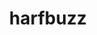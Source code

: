 ---
title: "harfbuzz"
layout: cache
categories: [package, develop]
meta: {"versions": ["7.3.0"], "compilers": ["gcc@=11.1.0"], "oss": ["ubuntu20.04"], "platforms": ["linux"], "targets": ["x86_64_v3"], "stacks": ["data-vis-sdk", "root"], "num_specs": 13, "num_specs_by_stack": {"root": 13, "data-vis-sdk": 13}}
spec_details: [{"hash": "zxy3grvab6xohqwecxhfzsbwsjdatlew", "compiler": "gcc@=11.1.0", "versions": ["7.3.0"], "os": "ubuntu20.04", "platform": "linux", "target": "x86_64_v3", "variants": ["build_system=meson", "buildtype=release", "default_library=shared", "~graphite2", "~strip"], "stacks": ["root", "data-vis-sdk"], "size": "-", "tarball": "https://binaries.spack.io/develop/build_cache/linux-ubuntu20.04-x86_64_v3/gcc-11.1.0/harfbuzz-7.3.0/linux-ubuntu20.04-x86_64_v3-gcc-11.1.0-harfbuzz-7.3.0-zxy3grvab6xohqwecxhfzsbwsjdatlew.spack"}, {"hash": "n3kfevcrxbw3ba6a5z3ehlj4gvkadaqk", "compiler": "gcc@=11.1.0", "versions": ["7.3.0"], "os": "ubuntu20.04", "platform": "linux", "target": "x86_64_v3", "variants": ["build_system=meson", "buildtype=release", "default_library=shared", "~graphite2", "~strip"], "stacks": ["root", "data-vis-sdk"], "size": "-", "tarball": "https://binaries.spack.io/develop/build_cache/linux-ubuntu20.04-x86_64_v3/gcc-11.1.0/harfbuzz-7.3.0/linux-ubuntu20.04-x86_64_v3-gcc-11.1.0-harfbuzz-7.3.0-n3kfevcrxbw3ba6a5z3ehlj4gvkadaqk.spack"}, {"hash": "ucinf2lt5lvgqttmyq7tmc4rvk2mbyxk", "compiler": "gcc@=11.1.0", "versions": ["7.3.0"], "os": "ubuntu20.04", "platform": "linux", "target": "x86_64_v3", "variants": ["build_system=meson", "buildtype=release", "default_library=shared", "~graphite2", "~strip"], "stacks": ["root", "data-vis-sdk"], "size": "-", "tarball": "https://binaries.spack.io/develop/build_cache/linux-ubuntu20.04-x86_64_v3/gcc-11.1.0/harfbuzz-7.3.0/linux-ubuntu20.04-x86_64_v3-gcc-11.1.0-harfbuzz-7.3.0-ucinf2lt5lvgqttmyq7tmc4rvk2mbyxk.spack"}, {"hash": "gj3alvcc4cztpc4ygcdmf3yser75i2ev", "compiler": "gcc@=11.1.0", "versions": ["7.3.0"], "os": "ubuntu20.04", "platform": "linux", "target": "x86_64_v3", "variants": ["build_system=meson", "buildtype=release", "default_library=shared", "~graphite2", "~strip"], "stacks": ["root", "data-vis-sdk"], "size": "-", "tarball": "https://binaries.spack.io/develop/build_cache/linux-ubuntu20.04-x86_64_v3/gcc-11.1.0/harfbuzz-7.3.0/linux-ubuntu20.04-x86_64_v3-gcc-11.1.0-harfbuzz-7.3.0-gj3alvcc4cztpc4ygcdmf3yser75i2ev.spack"}, {"hash": "7nbgej7cnj7ahqio4whwdurgqblpszg7", "compiler": "gcc@=11.1.0", "versions": ["7.3.0"], "os": "ubuntu20.04", "platform": "linux", "target": "x86_64_v3", "variants": ["build_system=meson", "buildtype=release", "default_library=shared", "~graphite2", "~strip"], "stacks": ["root", "data-vis-sdk"], "size": "-", "tarball": "https://binaries.spack.io/develop/build_cache/linux-ubuntu20.04-x86_64_v3/gcc-11.1.0/harfbuzz-7.3.0/linux-ubuntu20.04-x86_64_v3-gcc-11.1.0-harfbuzz-7.3.0-7nbgej7cnj7ahqio4whwdurgqblpszg7.spack"}, {"hash": "pbz64g4vhonuvxqe25bn7noqm7xcnjaz", "compiler": "gcc@=11.1.0", "versions": ["7.3.0"], "os": "ubuntu20.04", "platform": "linux", "target": "x86_64_v3", "variants": ["build_system=meson", "buildtype=release", "default_library=shared", "~graphite2", "~strip"], "stacks": ["root", "data-vis-sdk"], "size": "-", "tarball": "https://binaries.spack.io/develop/build_cache/linux-ubuntu20.04-x86_64_v3/gcc-11.1.0/harfbuzz-7.3.0/linux-ubuntu20.04-x86_64_v3-gcc-11.1.0-harfbuzz-7.3.0-pbz64g4vhonuvxqe25bn7noqm7xcnjaz.spack"}, {"hash": "xctmgexx3mml6n6udha36wsqy6tp2vdm", "compiler": "gcc@=11.1.0", "versions": ["7.3.0"], "os": "ubuntu20.04", "platform": "linux", "target": "x86_64_v3", "variants": ["build_system=meson", "buildtype=release", "default_library=shared", "~graphite2", "~strip"], "stacks": ["root", "data-vis-sdk"], "size": "-", "tarball": "https://binaries.spack.io/develop/build_cache/linux-ubuntu20.04-x86_64_v3/gcc-11.1.0/harfbuzz-7.3.0/linux-ubuntu20.04-x86_64_v3-gcc-11.1.0-harfbuzz-7.3.0-xctmgexx3mml6n6udha36wsqy6tp2vdm.spack"}, {"hash": "t7thgkzz5uqmnl746hgkkffquwvoonob", "compiler": "gcc@=11.1.0", "versions": ["7.3.0"], "os": "ubuntu20.04", "platform": "linux", "target": "x86_64_v3", "variants": ["build_system=meson", "buildtype=release", "default_library=shared", "~graphite2", "~strip"], "stacks": ["root", "data-vis-sdk"], "size": "-", "tarball": "https://binaries.spack.io/develop/build_cache/linux-ubuntu20.04-x86_64_v3/gcc-11.1.0/harfbuzz-7.3.0/linux-ubuntu20.04-x86_64_v3-gcc-11.1.0-harfbuzz-7.3.0-t7thgkzz5uqmnl746hgkkffquwvoonob.spack"}, {"hash": "we2qlkbfjgutjqqasm7zpqlktfpdy6ah", "compiler": "gcc@=11.1.0", "versions": ["7.3.0"], "os": "ubuntu20.04", "platform": "linux", "target": "x86_64_v3", "variants": ["build_system=meson", "buildtype=release", "default_library=shared", "~graphite2", "~strip"], "stacks": ["root", "data-vis-sdk"], "size": "-", "tarball": "https://binaries.spack.io/develop/build_cache/linux-ubuntu20.04-x86_64_v3/gcc-11.1.0/harfbuzz-7.3.0/linux-ubuntu20.04-x86_64_v3-gcc-11.1.0-harfbuzz-7.3.0-we2qlkbfjgutjqqasm7zpqlktfpdy6ah.spack"}, {"hash": "sajwgmh4jndd6frqan36x4hcoh435bqn", "compiler": "gcc@=11.1.0", "versions": ["7.3.0"], "os": "ubuntu20.04", "platform": "linux", "target": "x86_64_v3", "variants": ["build_system=meson", "buildtype=release", "default_library=shared", "~graphite2", "~strip"], "stacks": ["root", "data-vis-sdk"], "size": "-", "tarball": "https://binaries.spack.io/develop/build_cache/linux-ubuntu20.04-x86_64_v3/gcc-11.1.0/harfbuzz-7.3.0/linux-ubuntu20.04-x86_64_v3-gcc-11.1.0-harfbuzz-7.3.0-sajwgmh4jndd6frqan36x4hcoh435bqn.spack"}, {"hash": "rt4fcfmxlokxh6eppw4f576rewvoviqu", "compiler": "gcc@=11.1.0", "versions": ["7.3.0"], "os": "ubuntu20.04", "platform": "linux", "target": "x86_64_v3", "variants": ["build_system=meson", "buildtype=release", "default_library=shared", "~graphite2", "~strip"], "stacks": ["root", "data-vis-sdk"], "size": "-", "tarball": "https://binaries.spack.io/develop/build_cache/linux-ubuntu20.04-x86_64_v3/gcc-11.1.0/harfbuzz-7.3.0/linux-ubuntu20.04-x86_64_v3-gcc-11.1.0-harfbuzz-7.3.0-rt4fcfmxlokxh6eppw4f576rewvoviqu.spack"}, {"hash": "n6zkqff7uw7rgkcuekdphyc5zbrh3imi", "compiler": "gcc@=11.1.0", "versions": ["7.3.0"], "os": "ubuntu20.04", "platform": "linux", "target": "x86_64_v3", "variants": ["build_system=meson", "buildtype=release", "default_library=shared", "~graphite2", "~strip"], "stacks": ["root", "data-vis-sdk"], "size": "-", "tarball": "https://binaries.spack.io/develop/build_cache/linux-ubuntu20.04-x86_64_v3/gcc-11.1.0/harfbuzz-7.3.0/linux-ubuntu20.04-x86_64_v3-gcc-11.1.0-harfbuzz-7.3.0-n6zkqff7uw7rgkcuekdphyc5zbrh3imi.spack"}, {"hash": "s4wnwcxb6gqytzh6i27lp5wxxhfkswrb", "compiler": "gcc@=11.1.0", "versions": ["7.3.0"], "os": "ubuntu20.04", "platform": "linux", "target": "x86_64_v3", "variants": ["build_system=meson", "buildtype=release", "default_library=shared", "~graphite2", "~strip"], "stacks": ["root", "data-vis-sdk"], "size": "-", "tarball": "https://binaries.spack.io/develop/build_cache/linux-ubuntu20.04-x86_64_v3/gcc-11.1.0/harfbuzz-7.3.0/linux-ubuntu20.04-x86_64_v3-gcc-11.1.0-harfbuzz-7.3.0-s4wnwcxb6gqytzh6i27lp5wxxhfkswrb.spack"}]
---